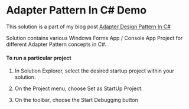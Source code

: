 # Adapter Pattern In C# Demo

This solution is a part of my blog post [Adapter Design Pattern In C#](https://kudchikarsk.com/adapter-design-pattern-in-csharp/)


Solution contains various Windows Forms App / Console App Project for different Adapter Pattern concepts in C#.


#### To run a particular project

  1. In Solution Explorer, select the desired startup project within your solution.

  2. On the Project menu, choose Set as StartUp Project.

  3. On the toolbar, choose the Start Debugging button

